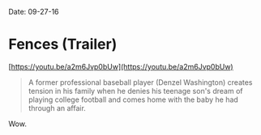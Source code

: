 Date: 09-27-16

# Fences (Trailer)

[https://youtu.be/a2m6Jvp0bUw](https://youtu.be/a2m6Jvp0bUw)

> A former professional baseball player (Denzel Washington) creates tension in his family when he denies his teenage son's dream of playing college football and comes home with the baby he had through an affair.

Wow.
